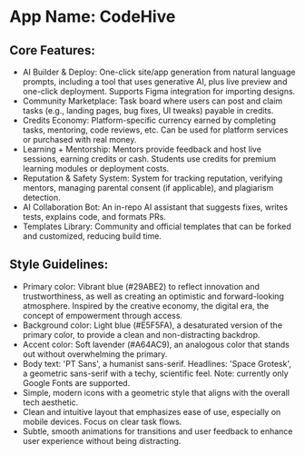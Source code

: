 # **App Name**: CodeHive

## Core Features:

- AI Builder & Deploy: One-click site/app generation from natural language prompts, including a tool that uses generative AI, plus live preview and one-click deployment. Supports Figma integration for importing designs.
- Community Marketplace: Task board where users can post and claim tasks (e.g., landing pages, bug fixes, UI tweaks) payable in credits.
- Credits Economy: Platform-specific currency earned by completing tasks, mentoring, code reviews, etc. Can be used for platform services or purchased with real money.
- Learning + Mentorship: Mentors provide feedback and host live sessions, earning credits or cash. Students use credits for premium learning modules or deployment costs.
- Reputation & Safety System: System for tracking reputation, verifying mentors, managing parental consent (if applicable), and plagiarism detection.
- AI Collaboration Bot: An in-repo AI assistant that suggests fixes, writes tests, explains code, and formats PRs.
- Templates Library: Community and official templates that can be forked and customized, reducing build time.

## Style Guidelines:

- Primary color: Vibrant blue (#29ABE2) to reflect innovation and trustworthiness, as well as creating an optimistic and forward-looking atmosphere. Inspired by the creative economy, the digital era, the concept of empowerment through access.
- Background color: Light blue (#E5F5FA), a desaturated version of the primary color, to provide a clean and non-distracting backdrop.
- Accent color: Soft lavender (#A64AC9), an analogous color that stands out without overwhelming the primary.
- Body text: 'PT Sans', a humanist sans-serif. Headlines: 'Space Grotesk', a geometric sans-serif with a techy, scientific feel. Note: currently only Google Fonts are supported.
- Simple, modern icons with a geometric style that aligns with the overall tech aesthetic.
- Clean and intuitive layout that emphasizes ease of use, especially on mobile devices. Focus on clear task flows.
- Subtle, smooth animations for transitions and user feedback to enhance user experience without being distracting.